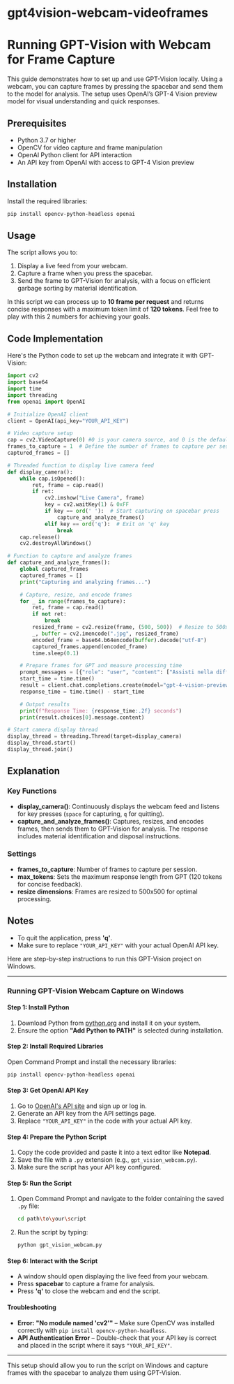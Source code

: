 # gpt4vision-webcam-videoframes

# Running GPT-Vision with Webcam for Frame Capture

This guide demonstrates how to set up and use GPT-Vision locally. Using a webcam, you can capture frames by pressing the spacebar and send them to the model for analysis. The setup uses OpenAI’s GPT-4 Vision preview model for visual understanding and quick responses.

## Prerequisites

- Python 3.7 or higher
- OpenCV for video capture and frame manipulation
- OpenAI Python client for API interaction
- An API key from OpenAI with access to GPT-4 Vision preview

## Installation

Install the required libraries:
```bash
pip install opencv-python-headless openai
```

## Usage

The script allows you to:
1. Display a live feed from your webcam.
2. Capture a frame when you press the spacebar.
3. Send the frame to GPT-Vision for analysis, with a focus on efficient garbage sorting by material identification.

In this script we can process up to **10 frame per request** and returns concise responses with a maximum token limit of **120 tokens**.
Feel free to play with this 2 numbers for achieving your goals.

## Code Implementation

Here's the Python code to set up the webcam and integrate it with GPT-Vision:

```python
import cv2
import base64
import time
import threading
from openai import OpenAI

# Initialize OpenAI client
client = OpenAI(api_key="YOUR_API_KEY")

# Video capture setup
cap = cv2.VideoCapture(0) #0 is your camera source, and 0 is the default, if you encounter issues, usually with USB webcams, try other numbers.
frames_to_capture = 1  # Define the number of frames to capture per session
captured_frames = []

# Threaded function to display live camera feed
def display_camera():
    while cap.isOpened():
        ret, frame = cap.read()
        if ret:
            cv2.imshow("Live Camera", frame)
            key = cv2.waitKey(1) & 0xFF
            if key == ord(' '):  # Start capturing on spacebar press
                capture_and_analyze_frames()
            elif key == ord('q'):  # Exit on 'q' key
                break
    cap.release()
    cv2.destroyAllWindows()

# Function to capture and analyze frames
def capture_and_analyze_frames():
    global captured_frames
    captured_frames = []
    print("Capturing and analyzing frames...")

    # Capture, resize, and encode frames
    for _ in range(frames_to_capture):
        ret, frame = cap.read()
        if not ret:
            break
        resized_frame = cv2.resize(frame, (500, 500))  # Resize to 500x500
        _, buffer = cv2.imencode(".jpg", resized_frame)
        encoded_frame = base64.b64encode(buffer).decode("utf-8")
        captured_frames.append(encoded_frame)
        time.sleep(0.1)

    # Prepare frames for GPT and measure processing time
    prompt_messages = [{"role": "user", "content": ["Assisti nella differenziazione dei rifiuti analizzando i materiali nell'immagine: identifica il materiale o i materiali e fornisci istruzioni di smaltimento. Risposta secca, no yapping", *[{"image": x, "resize": 500} for x in captured_frames]]}]
    start_time = time.time()
    result = client.chat.completions.create(model="gpt-4-vision-preview", messages=prompt_messages, max_tokens=120)
    response_time = time.time() - start_time

    # Output results
    print(f"Response Time: {response_time:.2f} seconds")
    print(result.choices[0].message.content)

# Start camera display thread
display_thread = threading.Thread(target=display_camera)
display_thread.start()
display_thread.join()
```

## Explanation

### Key Functions

- **display_camera()**: Continuously displays the webcam feed and listens for key presses (`space` for capturing, `q` for quitting).
- **capture_and_analyze_frames()**: Captures, resizes, and encodes frames, then sends them to GPT-Vision for analysis. The response includes material identification and disposal instructions.

### Settings

- **frames_to_capture**: Number of frames to capture per session.
- **max_tokens**: Sets the maximum response length from GPT (120 tokens for concise feedback).
- **resize dimensions**: Frames are resized to 500x500 for optimal processing.

## Notes

- To quit the application, press **'q'**.
- Make sure to replace `"YOUR_API_KEY"` with your actual OpenAI API key.

Here are step-by-step instructions to run this GPT-Vision project on Windows.

--------------------------------------------------------------

### Running GPT-Vision Webcam Capture on Windows

#### Step 1: Install Python

1. Download Python from [python.org](https://www.python.org/downloads/) and install it on your system. 
2. Ensure the option **"Add Python to PATH"** is selected during installation.

#### Step 2: Install Required Libraries

Open Command Prompt and install the necessary libraries:
```bash
pip install opencv-python-headless openai
```

#### Step 3: Get OpenAI API Key

1. Go to [OpenAI's API site](https://platform.openai.com/) and sign up or log in.
2. Generate an API key from the API settings page.
3. Replace `"YOUR_API_KEY"` in the code with your actual API key.

#### Step 4: Prepare the Python Script

1. Copy the code provided and paste it into a text editor like **Notepad**.
2. Save the file with a `.py` extension (e.g., `gpt_vision_webcam.py`).
3. Make sure the script has your API key configured.

#### Step 5: Run the Script

1. Open Command Prompt and navigate to the folder containing the saved `.py` file:
    ```bash
    cd path\to\your\script
    ```
2. Run the script by typing:
    ```bash
    python gpt_vision_webcam.py
    ```

#### Step 6: Interact with the Script

- A window should open displaying the live feed from your webcam.
- Press **spacebar** to capture a frame for analysis.
- Press **'q'** to close the webcam and end the script.

#### Troubleshooting

- **Error: "No module named 'cv2'"** – Make sure OpenCV was installed correctly with `pip install opencv-python-headless`.
- **API Authentication Error** – Double-check that your API key is correct and placed in the script where it says `"YOUR_API_KEY"`.

---

This setup should allow you to run the script on Windows and capture frames with the spacebar to analyze them using GPT-Vision.
